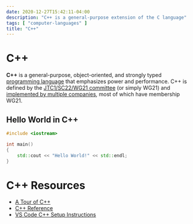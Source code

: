 ```yaml
---
date: 2020-12-27T15:42:11-04:00
description: "C++ is a general-purpose extension of the C language"
tags: [ "computer-languages" ]
title: "C++"
---
```


# C++

**C++** is a general-purpose, object-oriented, and strongly typed [programming language](computer-languages.md) that emphasizes power and performance. C++ is defined by the [JTC1/SC22/WG21 committee](http://www.open-std.org/jtc1/sc22/wg21/) (or simply WG21) and [implemented by multiple companies](https://en.cppreference.com/w/cpp/compiler_support), most of which have membership WG21.

## Hello World in C++

```c++
#include <iostream>

int main()
{
    std::cout << "Hello World!" << std::endl;
}
```

# C++ Resources

* [A Tour of C++](https://isocpp.org/tour)
* [C++ Reference](https://en.cppreference.com/w/)
* [VS Code C++ Setup Instructions](https://code.visualstudio.com/docs/languages/cpp)
